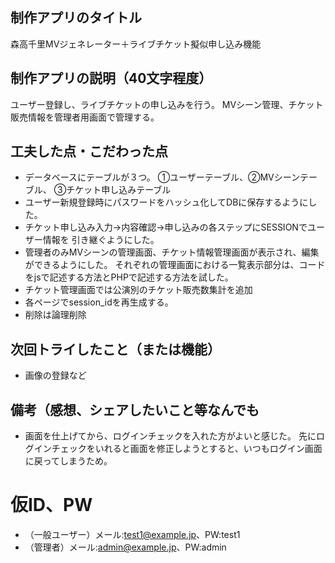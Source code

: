 ## 制作アプリのタイトル
森高千里MVジェネレーター＋ライブチケット擬似申し込み機能

## 制作アプリの説明（40文字程度）
ユーザー登録し、ライブチケットの申し込みを行う。
MVシーン管理、チケット販売情報を管理者用画面で管理する。

## 工夫した点・こだわった点
- データベースにテーブルが３つ。
①ユーザーテーブル、②MVシーンテーブル、 ③チケット申し込みテーブル
- ユーザー新規登録時にパスワードをハッシュ化してDBに保存するようにした。
- チケット申し込み入力→内容確認→申し込みの各ステップにSESSIONでユーザー情報を
引き継ぐようにした。
- 管理者のみMVシーンの管理画面、チケット情報管理画面が表示され、編集ができるようにした。
それぞれの管理画面における一覧表示部分は、コードをjsで記述する方法とPHPで記述する方法を試した。
- チケット管理画面では公演別のチケット販売数集計を追加
- 各ページでsession_idを再生成する。
- 削除は論理削除

## 次回トライしたこと（または機能）
- 画像の登録など

## 備考（感想、シェアしたいこと等なんでも
- 画面を仕上げてから、ログインチェックを入れた方がよいと感じた。
先にログインチェックをいれると画面を修正しようとすると、いつもログイン画面に戻ってしまうため。

# 仮ID、PW
- （一般ユーザー）メール:test1@example.jp、PW:test1
- （管理者）メール:admin@example.jp、PW:admin
